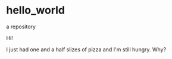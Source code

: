 # hello_world
a repository

Hi!

I just had one and a half slizes of pizza and I'm still hungry. Why?
